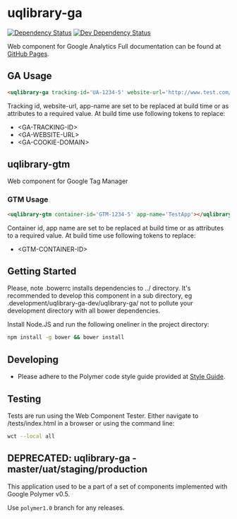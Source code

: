 # uqlibrary-ga

[![Dependency Status](https://david-dm.org/uqlibrary/uqlibrary-ga.svg)](https://david-dm.org/uqlibrary/uqlibrary-ga)
[![Dev Dependency Status](https://david-dm.org/uqlibrary/uqlibrary-ga/dev-status.svg)](https://david-dm.org/uqlibrary/uqlibrary-ga?type=dev)

Web component for Google Analytics
Full documentation can be found at [GitHub Pages](http://uqlibrary.github.io/uqlibrary-ga).

## GA Usage

```html
<uqlibrary-ga tracking-id='UA-1234-5' website-url='http://www.test.com/app' app-name='TestApp' cookie-domain='test.com'></uqlibrary-ga>
```

Tracking id, website-url, app-name are set to be replaced at build time or as attributes to a required value.
At build time use following tokens to replace:

* &lt;GA-TRACKING-ID&gt;
* &lt;GA-WEBSITE-URL&gt;
* &lt;GA-COOKIE-DOMAIN&gt;

## uqlibrary-gtm

Web component for Google Tag Manager

### GTM Usage

```html
<uqlibrary-gtm container-id='GTM-1234-5' app-name='TestApp'></uqlibrary-gtm>
```

Container id, app name are set to be replaced at build time or as attributes to a required value.
At build time use following tokens to replace:

* &lt;GTM-CONTAINER-ID&gt;

## Getting Started

Please, note .bowerrc installs dependencies to ../ directory. It's recommended to develop this component in a sub directory, eg  .development/uqlibrary-ga-dev/uqlibrary-ga/ not to pollute your development directory with all bower dependencies.

Install Node.JS and run the following oneliner in the project directory:

```sh
npm install -g bower && bower install
```

## Developing

* Please adhere to the Polymer code style guide provided at [Style Guide](http://polymerelements.github.io/style-guide/).

## Testing

Tests are run using the Web Component Tester. Either navigate to /tests/index.html in a browser or using the command line:

```sh
wct --local all
```

## DEPRECATED: uqlibrary-ga - master/uat/staging/production

This application used to be a part of a set of components implemented with Google Polymer v0.5.

Use `polymer1.0` branch for any releases.
